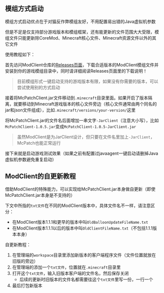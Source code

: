 ## 模组方式启动

模组方式启动优点在于对猫反作弊模组友好，不用配置易出错的Java虚拟机参数

但是不足是仅支持部分游戏版本和模组框架，还有能更新的文件范围大大受限，模组文件只能更新除CoreMod、Minecraft核心文件、Minecraft资源文件以外的其它文件

使用教程如下：

首先访问ModClient仓库的[Releases页面](https://github.com/BalloonUpdate/ModClient/releases)，下载合适版本的ModClient模组文件并安装到你的游戏模组目录中，同时请详细阅读Releases页面里的下载说明！

> 目前模组形式一键启动支持的游戏版本有限，如果没有你需要的版本，可以尝试使用别的方式启动

接着将McPatchClient.jar文件移动到`.minecraft`目录里面。如果开启了版本隔离，就要移动到Minecraft游戏版本的核心文件旁边（核心文件通常由两个同名的jar和json文件组成），比如`.minecraft/versions/your-version/`这里

将McPatchClient.jar的文件名后面增加一串文字`-JarClient`（注意大小写），比如`McPatchClient-1.0.5.jar`变成`McPatchClient-1.0.5-JarClient.jar`

> 虽然ModClient是为JarClient设计，但只要在文件名里加上`-JarClient`，McPatch也能正常运行

接下来就是启动游戏测试效果（如果之前有配置过javaagent一键启动请删掉Java虚拟机参数避免重复启动）

## ModClient的自更新教程

借助ModClient的特殊能力，可以实现给McPatchClient.jar本身做自更新（即使McPatchClient.jar本身是不支持的）

下文中所指的`txt文件`在不同的ModClient版本中，具体文件名不一样，请注意区分：

+ 在ModClient版本1.1.1和更早的版本中叫`OldBalloonUpdateFileName.txt`
+ 在ModClient版本1.1.1以后的版本中叫`OldClientFileName.txt`（不包括1.1.1版本本身）

自更新教程：

1. 在管理端的`workspace`目录里添加新版本的客户端程序文件（文件位置就放在旧版的旁边）
2. 在管理端的添加一个`txt文件`，位置就在`.minecraft`目录里
3. 打开这个`txt文件`，输入旧版本客户端的文件名，然后保存关闭
   + 后续的更新时旧版本的文件名都需要往这个`txt文件`里写一份，一行一个
4. 最后打包新版本